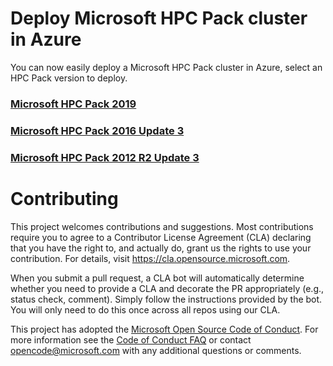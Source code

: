 # Deploy Microsoft HPC Pack cluster in Azure

You can now easily deploy a Microsoft HPC Pack cluster in Azure, select an HPC Pack version to deploy.

### [Microsoft HPC Pack 2019](HPCPack2019/README.md)


### [Microsoft HPC Pack 2016 Update 3](https://github.com/azure/hpcpack-template-2016)


### [Microsoft HPC Pack 2012 R2 Update 3](https://github.com/azure/hpcpack-template-2012r2)


# Contributing

This project welcomes contributions and suggestions.  Most contributions require you to agree to a
Contributor License Agreement (CLA) declaring that you have the right to, and actually do, grant us
the rights to use your contribution. For details, visit https://cla.opensource.microsoft.com.

When you submit a pull request, a CLA bot will automatically determine whether you need to provide
a CLA and decorate the PR appropriately (e.g., status check, comment). Simply follow the instructions
provided by the bot. You will only need to do this once across all repos using our CLA.

This project has adopted the [Microsoft Open Source Code of Conduct](https://opensource.microsoft.com/codeofconduct/).
For more information see the [Code of Conduct FAQ](https://opensource.microsoft.com/codeofconduct/faq/) or
contact [opencode@microsoft.com](mailto:opencode@microsoft.com) with any additional questions or comments.
